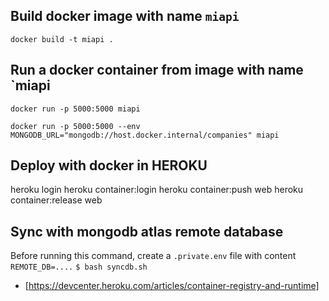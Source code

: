 ## Build docker image with name `miapi`

`docker build -t miapi .`


## Run a docker container from image with name `miapi

`docker run -p 5000:5000 miapi`

`docker run -p 5000:5000 --env MONGODB_URL="mongodb://host.docker.internal/companies" miapi`

## Deploy with docker in HEROKU

heroku login
heroku container:login
heroku container:push web
heroku container:release web

## Sync with mongodb atlas remote database

Before running this command, create a `.private.env` file with content `REMOTE_DB=....`
`$ bash syncdb.sh`

- [https://devcenter.heroku.com/articles/container-registry-and-runtime]